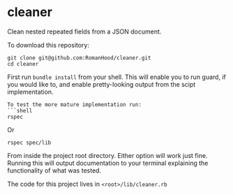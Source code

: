 # cleaner
Clean nested repeated fields from a JSON document.

To download this repository:

```shell
git clone git@github.com:RomanHood/cleaner.git
cd cleaner
```
First run `bundle install` from your shell. This will enable you to run guard,
if you would like to, and enable pretty-looking output from the scipt
implementation.
```
To test the more mature implementation run:
```shell
rspec
```
Or
```shell
rspec spec/lib
```
From inside the project root directory. Either option will work just fine.
Running this will output documentation to your terminal explaining the functionality
of what was tested.

The code for this project lives in `<root>/lib/cleaner.rb`
